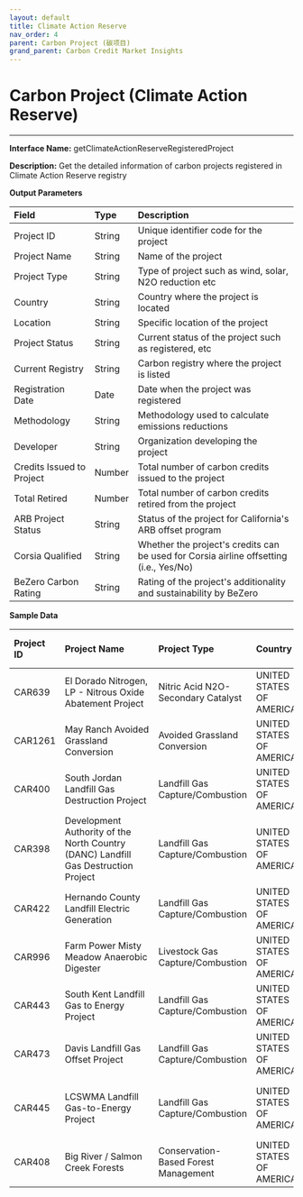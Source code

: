 ```yaml
---
layout: default
title: Climate Action Reserve
nav_order: 4
parent: Carbon Project (碳项目)
grand_parent: Carbon Credit Market Insights
---
```


# Carbon Project (Climate Action Reserve)
---

**Interface Name:** getClimateActionReserveRegisteredProject

**Description:** Get the detailed information of carbon projects registered in Climate Action Reserve registry


**Output Parameters**

| Field | Type | Description |
|:---|:---|:---|
| Project ID | String | Unique identifier code for the project |
| Project Name | String | Name of the project |
| Project Type | String | Type of project such as wind, solar, N2O reduction etc |
| Country | String | Country where the project is located |
| Location | String | Specific location of the project |
| Project Status | String | Current status of the project such as registered, etc |
| Current Registry | String | Carbon registry where the project is listed |
| Registration Date | Date | Date when the project was registered |
| Methodology | String | Methodology used to calculate emissions reductions |
| Developer | String | Organization developing the project |
| Credits Issued to Project | Number | Total number of carbon credits issued to the project |
| Total Retired | Number | Total number of carbon credits retired from the project |
| ARB Project Status | String | Status of the project for California's ARB offset program |
| Corsia Qualified | String | Whether the project's credits can be used for Corsia airline offsetting (i.e., Yes/No) |
| BeZero Carbon Rating | String | Rating of the project's additionality and sustainability by BeZero |

**Sample Data**

| Project ID | <span style="display: inline-block; width:150px">Project Name</span> | Project Type | Country | Location | Project Status | Current Registry | Registration Date | Methodology | Developer | Credits Issued to Project | Total Retired | Total Cancelled | ARB Project Status | Corsia Qualified | BeZero Carbon Rating |
|:------------|:--------------|:--------------|:---------|:--------|:----------------|:------------------|:-------------------|:-------------|-----------|:----------------------------|:---------------|:-----------------|:------------------------------------|:----------------------|:----------------------|
| CAR639 | El Dorado Nitrogen, LP - Nitrous Oxide Abatement Project | Nitric Acid N2O- Secondary Catalyst | UNITED STATES OF AMERICA | Chambers County; near Baytown | Registered | Climate Action Reserve | 2010-12-23 | Not provided | LSB Industries, Inc. | 9,078,287 | 8,711,778 | 0 | Not ARB Eligible | No | A |
| CAR1261 | May Ranch Avoided Grassland Conversion | Avoided Grassland Conversion | UNITED STATES OF AMERICA | Prowers County, CO; NE of Lamar, CO | Registered | Climate Action Reserve | 2018-06-22 | Not provided | Ducks Unlimited, Inc. | 57,750 | 37,345 | 0 | Not ARB Eligible | No | BB |
| CAR400 | South Jordan Landfill Gas Destruction Project | Landfill Gas Capture/Combustion | UNITED STATES OF AMERICA | South Jordan | Registered | Climate Action Reserve | 2010-05-26 | Not provided | Element Markets Emissions, LLC | 1,792,935 | 732,895 | 0 | Not ARB Eligible | No | B |
| CAR398 | Development Authority of the North Country (DANC) Landfill Gas Destruction Project | Landfill Gas Capture/Combustion | UNITED STATES OF AMERICA | Rodman, NY | Registered | Climate Action Reserve | 2008-12-23 | Not provided | Development Authority of the North Country | 472,314 | 285,296 | 0 | Not ARB Eligible | No | B |
| CAR422 | Hernando County Landfill Electric Generation | Landfill Gas Capture/Combustion | UNITED STATES OF AMERICA | Brooksville | Registered | Climate Action Reserve | 2009-08-04 | Not provided | Timberline Energy, LLC | 717,444 | 684,180 | 0 | Not ARB Eligible | No | B |
| CAR996 | Farm Power Misty Meadow Anaerobic Digester | Livestock Gas Capture/Combustion | UNITED STATES OF AMERICA | Tillamook County | Registered | Climate Action Reserve | 2015-11-30 | Not provided | The Climate Trust | 149,800 | 106,618 | 1,760 | Not ARB Eligible | No | BB |
| CAR443 | South Kent Landfill Gas to Energy Project | Landfill Gas Capture/Combustion | UNITED STATES OF AMERICA | Byron Center, Kent County, Mi | Registered | Climate Action Reserve | 2011-09-28 | Not provided | 3Degrees Group, Inc | 1,189,571 | 1,019,375 | 0 | Not ARB Eligible | No | B |
| CAR473 | Davis Landfill Gas Offset Project | Landfill Gas Capture/Combustion | UNITED STATES OF AMERICA | Layton, Utah | Registered | Climate Action Reserve | 2019-07-24 | Not provided | Element Markets Emissions, LLC | 825,029 | 518,826 | 0 | Not ARB Eligible | No | B |
| CAR445 | LCSWMA Landfill Gas-to-Energy Project | Landfill Gas Capture/Combustion | UNITED STATES OF AMERICA | Conestoga | Completed | Climate Action Reserve | 2010-01-15 | Not provided | Lancaster County Solid Waste Management Authority | 415,917 | 277,328 | 0 | Not ARB Eligible | No | B |
| CAR408 | Big River / Salmon Creek Forests | Conservation-Based Forest Management | UNITED STATES OF AMERICA | Mendocino County, CA | Transitioned | Climate Action Reserve | 2009-02-25 | Not provided | The Conservation Fund | 2,413,157 | 1,315,582 | 995,280 | Not ARB Eligible | No | B |

